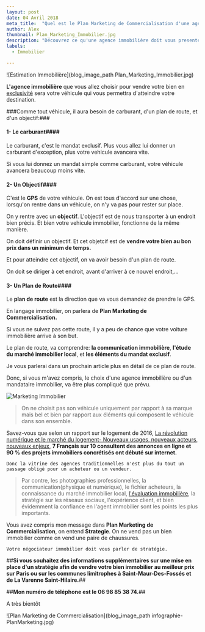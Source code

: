 ```yaml
---
layout: post
date: 04 Avril 2018
meta_title:  "Quel est le Plan Marketing de Commercialisation d'une agence immobilière"
author: Alex
thumbnail: Plan_Marketing_Immobilier.jpg
description: "Découvrez ce qu'une agence immobilière doit vous presenter comme plan afin de vendre votre bien immobilier rapidement."
labels:
  - Immobilier

---
```





![Estimation Immobilière](blog_image_path Plan_Marketing_Immobilier.jpg)


**L'agence immobilière** que vous allez choisir pour vendre votre bien en [exclusivité](https://www.alexandrecordani.com/blog/DevenirCollectionneurDeBiensImmobiliers/) sera votre véhicule qui vous permettra d'atteindre votre destination.

###Comme tout véhicule, il aura besoin de carburant, d'un plan de route, et d'un objectif:###

#### **1- Le carburant**####
Le carburant, c'est le mandat exclusif. Plus vous allez lui donner un carburant d'exception, plus votre vehicule avancera vite.

Si vous lui donnez un mandat simple comme carburant, votre véhicule avancera beaucoup moins vite.

#### **2- Un Objectif**####
C'est le **GPS** de votre véhicule.
On est tous d'accord sur une chose, lorsqu'on rentre dans un véhicule, on n'y va pas pour rester sur place.

On y rentre avec un **objectif**. L'objectif est de nous transporter à un endroit bien précis. Et bien votre vehicule immobilier, fonctionne de la même manière.

On doit définir un objectif. Et cet objetcif est de **vendre votre bien au bon prix dans un minimum de temps.**

Et pour atteindre cet objectif, on va avoir besoin d'un plan de route.

On doit se diriger à cet endroit, avant d'arriver à ce nouvel endroit,...

#### **3- Un Plan de Route**####
Le **plan de route** est la direction que va vous demandez de prendre le GPS.

En langage immobilier, on parlera de **Plan Marketing de Commercialisation.**

Si vous ne suivez pas cette route, il y a peu de chance que votre voiture immobilière arrive à son but.


Le plan de route, va comprendre: **la communication immobilière**, **l'étude du marché immobilier local**, et **les éléments du mandat exclusif**.

Je vous parlerai dans un prochain article plus en détail de ce plan de route.


Donc, si vous m'avez compris, le choix d'une agence immobilière ou d'un mandataire immobilier, va être plus compliqué que prévu.

![Marketing Immobilier](https://media.giphy.com/media/sqakoYOUzO8Eg/giphy.gif)

>On ne choisit pas son véhicule uniquement par rapport à sa marque mais bel et bien par rapport aux éléments qui composent le véhicule dans son ensemble.

Savez-vous que selon un rapport sur le logement de 2016, [La révolution numérique et le marché du logement- Nouveaux usages, nouveaux acteurs, nouveaux enjeux](http://www.strategie.gouv.fr/sites/strategie.gouv.fr/files/atoms/files/rapport-logement-vorms-11-2016_0.pdf), **7 Français sur 10 consultent des annonces en ligne et 90 % des projets immobiliers concrétisés ont débuté sur internet.**

```Donc la vitrine des agences traditionnelles n'est plus du tout un passage obligé pour un acheteur ou un vendeur.```

>Par contre, les photographies professionnelles, la communication(physique et numérique), le fichier acheteurs, la connaissance du marché immobilier local, [l'évaluation immobilière](https://www.alexandrecordani.com/blog/CommentEstimerSonBienImmobilier), la stratégie sur les réseaux sociaux, l'expérience client, et bien évidemment la confiance en l'agent immobilier sont les points les plus importants.


Vous avez compris mon message dans **Plan Marketing de Commercialisation**, on entend **Strategie**.
On ne vend pas un bien immobilier comme on vend une paire de chaussures. 

```
Votre négociateur immobilier doit vous parler de stratégie. 
```


##**Si vous souhaitez des informations supplémentaires sur une mise en place d'un stratégie afin de vendre votre bien immobilier au meilleur prix  sur Paris ou sur les communes limitrophes à Saint-Maur-Des-Fossés et de La Varenne Saint-Hilaire.**##

##**Mon numéro de téléphone est le 06 98 85 38 74.**##

A très bientôt



![Plan Marketing de Commercialisation](blog_image_path infographie-PlanMarketing.jpg)










